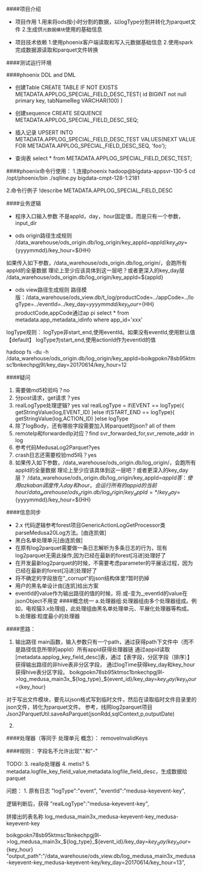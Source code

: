 ####项目介绍
* 项目作用
1.用来将ods按小时分割的数据，以logType分割并转化为parquet文件
2.生成供`元数据模块`使用的基础信息

* 项目技术依赖
1.使用phoenix客户端读取和写入元数据基础信息
2.使用spark完成数据源读取和parquet文件转换

####测试运行环境

####phoenix DDL and DML
* 创建Table
CREATE TABLE IF NOT EXISTS METADATA.APPLOG_SPECIAL_FIELD_DESC_TEST(
id BIGINT not null primary key,
tabNameReg VARCHAR(100)
)


* 创建sequence
CREATE SEQUENCE METADATA.APPLOG_SPECIAL_FIELD_DESC_SEQ;

* 插入记录
UPSERT INTO METADATA.APPLOG_SPECIAL_FIELD_DESC_TEST VALUES(NEXT VALUE FOR METADATA.APPLOG_SPECIAL_FIELD_DESC_SEQ, 'foo');

* 查询表
select * from METADATA.APPLOG_SPECIAL_FIELD_DESC_TEST;

 

####phoenix命令行使用：
1.连接phoenix
hadoop@bigdata-appsvr-130-5
cd /opt/phoenix/bin
./sqlline.py bigdata-cmpt-128-1:2181

2.命令行例子
!describe METADATA.APPLOG_SPECIAL_FIELD_DESC


####业务逻辑
* 程序入口输入参数
不是appId，day，hour固定值，而是只有一个参数，input_dir

* ods origin路径生成规则
/data_warehouse/ods_origin.db/log_origin/key_appId=${appId}/key_day=${yyyymmdd}/key_hour=${HH}


如果传入如下参数，/data_warehouse/ods_origin.db/log_origin/，会跑所有appId的全量数据
理论上至少应该具体到这一层吧？或者更深入的key_day层
/data_warehouse/ods_origin.db/log_origin/key_appId=${appId}


* ods view路径生成规则
路径模版：/data_warehouse/ods_view.db/t_log/productCode=../appCode=../logType=../eventId=../key_day=${yyyymmdd}/key_hour=${HH}
productCode,appCode通过ap pi
select * from metadata.app_metadata_idinfo where app_id='xxx'

logType规则：
 logType非start_end,使用eventId。如果没有eventId,使用默认值【default】
 logType为start_end,使用actionId作为eventId的值


hadoop fs -du -h /data_warehouse/ods_origin.db/log_origin/key_appId=boikgpokn78sb95ktmsc1bnkechpgj9l/key_day=20170614/key_hour=12


####疑问
1. 需要做md5校验吗？no
2. 分post请求，get请求？yes
3. realLogType处理逻辑? yes
val realLogType = if(EVENT == logType){
            getStringValue(log,EVENT_ID)
          }else if(START_END == logType){
            getStringValue(log,ACTION_ID)
          }else logType
4. 除了logBody，还有哪些字段需要加入转parquet的json? all of them
5. remoteIp和forwardedIp对应？find svr_forwarded_for,svr_remote_addr in log
6. 参考代码MedusaLog2Parquet?yes
7. crash日志还需要校验md5吗？yes
8. 如果传入如下参数，/data_warehouse/ods_origin.db/log_origin/，会跑所有appId的全量数据
 理论上至少应该具体到这一层吧？或者更深入的key_day层？
 /data_warehouse/ods_origin.db/log_origin/key_appId=${appId}
 答：
 使用azkaban调度传入day和hour，会运行所有的appid的当前hour
 /data_warehouse/ods_origin.db/log_origin/key_appId=*/key_day=${yyyymmdd}/key_hour=${HH}
 



####信息同步
* 2.x 代码逻辑参考forest项目GenericActionLogGetProcessor类parseMedusa20Log方法。[由连凯做]
* 黑白名单处理单元[由连凯做]
* 在原有log2parquet需要做一条日志解析为多条日志的行为，现有log2parquet无需此操作,因为已经在最新的forest[冯进]处理好了
* 在开发最新log2parquet的时候，不需要考虑parameter的平展话过程，因为已经在最新的forest[冯进]处理好了
* 将不确定的字段放在"_corrupt"的json结构体里?暂时扔掉
* 用户的黑名单设计由[连凯]给出方案
* eventId的value作为输出路径的值的时候，将.或-变为_;eventId的value在jsonObject不用变
####概念统一
a.处理器组:处理器组由多个处理器组成。例如，电视猫3.x处理组，此处理组由黑名单处理单元、平展化处理器等构成。
b.处理器:粒度最小的处理器




####思路：
1. 输出路径
main函数，输入参数只有一个path，通过获得path下文件中（而不是路径信息所带的appId）所有appid获得处理器链
  通过appid读取[metadata.applog_key_field_desc]表，通过【表字段，分区字段（排序）】获得输出路径的非hive表非分区字段，
通过logTime获得key_day和key_hour获得hive表分区字段。
boikgpokn78sb95ktmsc1bnkechpgj9l->log_medusa_main3x_${log_type}_${event_id}/key_day=${key_day}/key_hour=${key_hour}


  对于写出文件模块，要先以json格式写到临时文件，然后在读取临时文件目录里的json文件，转化为parquet文件。
参考，线网log2parquet项目
Json2ParquetUtil.saveAsParquet(jsonRdd,sqlContext,p,outputDate)

2. 



####处理器（等同于 处理单元 概念）：
removeInvalidKeys



####规则：
字段名不允许出现"."和"-"

TODO:
3. realIp处理器
4. metis?
5. metadata.logfile_key_field_value,metadata.logfile_field_desc，生成数据给parquet



问题：
1. 
原有日志
 "logType":"event",
  "eventId":"medusa-keyevent-key",

逻辑判断后，获得
 "realLogType":"medusa-keyevent-key",

拼接出的表名称
log_medusa_main3x_medusa-keyevent-key_medusa-keyevent-key
 
boikgpokn78sb95ktmsc1bnkechpgj9l->log_medusa_main3x_${log_type}_${event_id}/key_day=${key_day}/key_hour=${key_hour}
"output_path":"/data_warehouse/ods_view.db/log_medusa_main3x_medusa-keyevent-key_medusa-keyevent-key/key_day=20170614/key_hour=13",